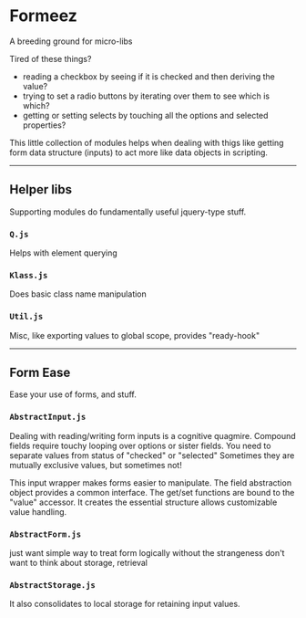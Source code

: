 # Formeez

A breeding ground for micro-libs

Tired of these things?
* reading a checkbox by seeing if it is checked and then deriving the value?
* trying to set a radio buttons by iterating over them to see which is which?
* getting or setting selects by touching all the options and selected properties?

This little collection of modules helps when dealing with thigs like getting
form data structure (inputs) to act more like data objects in scripting.

----
## Helper libs
Supporting modules do fundamentally useful jquery-type stuff.

### `Q.js`
Helps with element querying

### `Klass.js`
Does basic class name manipulation

### `Util.js`
Misc, like exporting values to global scope, provides "ready-hook"

----

## Form Ease
Ease your use of forms, and stuff.

### `AbstractInput.js`
Dealing with reading/writing form inputs is a cognitive quagmire.
Compound fields require touchy looping over options or sister fields.
You need to separate values from status of "checked" or "selected"
Sometimes they are mutually exclusive values, but sometimes not!

This input wrapper makes forms easier to manipulate.
The field abstraction object provides a common interface.
The get/set functions are bound to the "value" accessor.
It creates the essential structure allows customizable value handling.

### `AbstractForm.js`
  just want simple way to treat form logically without the strangeness
  don't want to think about storage, retrieval

### `AbstractStorage.js`
It also consolidates to local storage for retaining input values.
